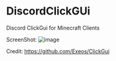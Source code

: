 # DiscordClickGUi
Discord ClickGui for Minecraft Clients

ScreenShot:
![image](https://user-images.githubusercontent.com/100306863/177831499-1f909527-d027-4e03-9f2b-d7c673a7b43a.png)

Credit: https://github.com/Exeos/ClickGui
